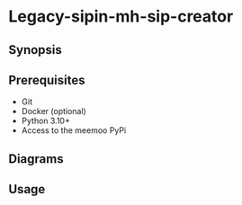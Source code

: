# Legacy-sipin-mh-sip-creator

## Synopsis

## Prerequisites
 - Git
 - Docker (optional)
 - Python 3.10+
 - Access to the meemoo PyPi

## Diagrams

## Usage
